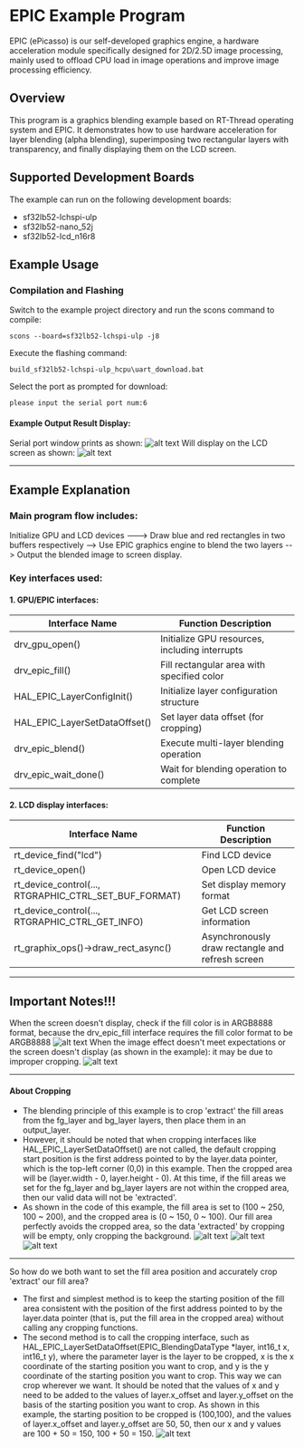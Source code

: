 # EPIC Example Program

EPIC (ePicasso) is our self-developed graphics engine, a hardware acceleration module specifically designed for 2D/2.5D image processing, mainly used to offload CPU load in image operations and improve image processing efficiency.

## Overview
This program is a graphics blending example based on RT-Thread operating system and EPIC. It demonstrates how to use hardware acceleration for layer blending (alpha blending), superimposing two rectangular layers with transparency, and finally displaying them on the LCD screen.

## Supported Development Boards
The example can run on the following development boards:
* sf32lb52-lchspi-ulp
* sf32lb52-nano_52j
* sf32lb52-lcd_n16r8

## Example Usage
### Compilation and Flashing
Switch to the example project directory and run the scons command to compile:
```
scons --board=sf32lb52-lchspi-ulp -j8
```
Execute the flashing command:
```
build_sf32lb52-lchspi-ulp_hcpu\uart_download.bat
```
Select the port as prompted for download:
```none
please input the serial port num:6
```

#### Example Output Result Display:
Serial port window prints as shown:
![alt text](assets/log.png)
Will display on the LCD screen as shown:
![alt text](assets/show.png)

---

## Example Explanation
### Main program flow includes:
Initialize GPU and LCD devices ---> Draw blue and red rectangles in two buffers respectively --> Use EPIC graphics engine to blend the two layers --> Output the blended image to screen display.

### Key interfaces used:
#### 1. GPU/EPIC interfaces:
| Interface Name                        | Function Description                         |
|-----------------------------|------------------------------|
| drv_gpu_open()          | Initialize GPU resources, including interrupts         |
| drv_epic_fill()        | Fill rectangular area with specified color            |
| HAL_EPIC_LayerConfigInit()| Initialize layer configuration structure               |
| HAL_EPIC_LayerSetDataOffset() | Set layer data offset (for cropping)     |
| drv_epic_blend()    | Execute multi-layer blending operation                |
| drv_epic_wait_done()   | Wait for blending operation to complete                   |

#### 2. LCD display interfaces:
| Interface Name                                       | Function Description                             |
|-------------------------------------------|----------------------------------|
| rt_device_find("lcd") | Find LCD device                     |
| rt_device_open()      | Open LCD device                     |
| rt_device_control(..., RTGRAPHIC_CTRL_SET_BUF_FORMAT) | Set display memory format              |
| rt_device_control(..., RTGRAPHIC_CTRL_GET_INFO)   | Get LCD screen information                 |
| rt_graphix_ops()->draw_rect_async() | Asynchronously draw rectangle and refresh screen               |

---

## Important Notes!!!
When the screen doesn't display, check if the fill color is in ARGB8888 format, because the drv_epic_fill interface requires the fill color format to be ARGB8888
![alt text](assets/image1.png)
When the image effect doesn't meet expectations or the screen doesn't display (as shown in the example): it may be due to improper cropping.
![alt text](assets/fail_show.png)

---

#### About Cropping
* The blending principle of this example is to crop 'extract' the fill areas from the fg_layer and bg_layer layers, then place them in an output_layer.
* However, it should be noted that when cropping interfaces like HAL_EPIC_LayerSetDataOffset() are not called, the default cropping start position is the first address pointed to by the layer.data pointer, which is the top-left corner (0,0) in this example. Then the cropped area will be (layer.width - 0, layer.height - 0).
At this time, if the fill areas we set for the fg_layer and bg_layer layers are not within the cropped area, then our valid data will not be 'extracted'.
* As shown in the code of this example, the fill area is set to (100 ~ 250, 100 ~ 200), and the cropped area is (0 ~ 150, 0 ~ 100). Our fill area perfectly avoids the cropped area, so the data 'extracted' by cropping will be empty, only cropping the background.
![alt text](assets/image2.png)
![alt text](assets/image4.png)
![alt text](assets/image3.png)
---
So how do we both want to set the fill area position and accurately crop 'extract' our fill area?
* The first and simplest method is to keep the starting position of the fill area consistent with the position of the first address pointed to by the layer.data pointer (that is, put the fill area in the cropped area) without calling any cropping functions.
* The second method is to call the cropping interface, such as HAL_EPIC_LayerSetDataOffset(EPIC_BlendingDataType *layer, int16_t x, int16_t y), where the parameter layer is the layer to be cropped, x is the x coordinate of the starting position you want to crop, and y is the y coordinate of the starting position you want to crop. This way we can crop wherever we want. It should be noted that the values of x and y need to be added to the values of layer.x_offset and layer.y_offset on the basis of the starting position you want to crop. As shown in this example, the starting position to be cropped is (100,100), and the values of layer.x_offset and layer.y_offset are 50, 50, then our x and y values are 100 + 50 = 150, 100 + 50 = 150.
![alt text](assets/image5.png) 